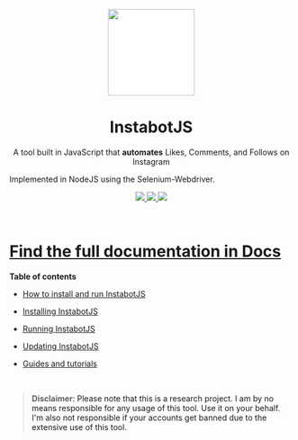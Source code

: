 
<p  align="center">
<img  src="https://i.imgur.com/jBmrP4f.jpg"  width="154" style="background-color: white;">

<h1  align="center">InstabotJS</h1>

<p  align="center">A tool built in JavaScript that <b>automates</b> Likes, Comments, and Follows on Instagram

Implemented in NodeJS using the Selenium-Webdriver.<p>

<p  align="center">
<a  href="https://github.com/zanderp/instabot-js/blob/main/LICENSE">
<img  src="https://img.shields.io/badge/license-GPLv3-blue.svg"  />
</a>
<a  href="https://github.com/SeleniumHQ/selenium">
<img  src="https://img.shields.io/badge/built%20with-Selenium-yellow.svg"  />
</a>
<a  href="https://www.javascript.com/">
<img  src="https://img.shields.io/badge/built%20with-JavaScript-red.svg"  />
</p>
</p>
<br  />
  

# Find the full documentation in [Docs](/docs)

**Table of contents**

- [How to install and run InstabotJS](/docs/home.md#installation)

* [Installing InstabotJS](/docs/home.md#installation)

* [Running InstabotJS](/docs/home.md#installation)

* [Updating InstabotJS](/docs/home.md#updating-instapy)

* [Guides and tutorials](/docs/home.md#guides)
<br  />

>  **Disclaimer**<a  name="disclaimer"/>: Please note that this is a research project. I am by no means responsible for any usage of this tool. Use it on your behalf. I'm also not responsible if your accounts get banned due to the extensive use of this tool.
